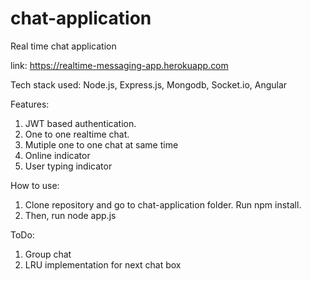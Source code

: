 # chat-application
Real time chat application

link: https://realtime-messaging-app.herokuapp.com

Tech stack used: Node.js, Express.js, Mongodb, Socket.io, Angular

Features:
1. JWT based authentication.
2. One to one realtime chat.
3. Mutiple one to one chat at same time
4. Online indicator
5. User typing indicator

How to use:
1. Clone repository and go to chat-application folder. Run npm install.
2. Then, run node app.js

ToDo:
1. Group chat
2. LRU implementation for next chat box
